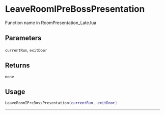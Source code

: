 # LeaveRoomIPreBossPresentation
Function name in RoomPresentation_Late.lua
## Parameters
`currentRun`, `exitDoor`
## Returns
`none`
## Usage
```lua
LeaveRoomIPreBossPresentation(currentRun, exitDoor)
```
---
